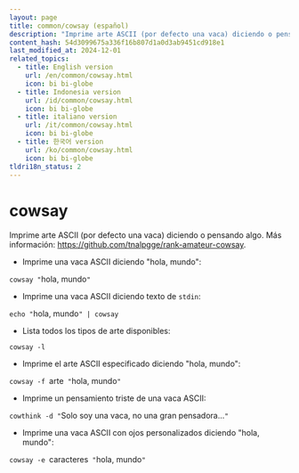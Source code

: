 ```yaml
---
layout: page
title: common/cowsay (español)
description: "Imprime arte ASCII (por defecto una vaca) diciendo o pensando algo."
content_hash: 54d3099675a336f16b807d1a0d3ab9451cd918e1
last_modified_at: 2024-12-01
related_topics:
  - title: English version
    url: /en/common/cowsay.html
    icon: bi bi-globe
  - title: Indonesia version
    url: /id/common/cowsay.html
    icon: bi bi-globe
  - title: italiano version
    url: /it/common/cowsay.html
    icon: bi bi-globe
  - title: 한국어 version
    url: /ko/common/cowsay.html
    icon: bi bi-globe
tldri18n_status: 2
---
```

# cowsay

Imprime arte ASCII (por defecto una vaca) diciendo o pensando algo.
Más información: <https://github.com/tnalpgge/rank-amateur-cowsay>.

- Imprime una vaca ASCII diciendo "hola, mundo":

`cowsay "`<span class="tldr-var badge badge-pill bg-dark-lm bg-white-dm text-white-lm text-dark-dm font-weight-bold">hola, mundo</span>`"`

- Imprime una vaca ASCII diciendo texto de `stdin`:

`echo "`<span class="tldr-var badge badge-pill bg-dark-lm bg-white-dm text-white-lm text-dark-dm font-weight-bold">hola, mundo</span>`" | cowsay`

- Lista todos los tipos de arte disponibles:

`cowsay -l`

- Imprime el arte ASCII especificado diciendo "hola, mundo":

`cowsay -f `<span class="tldr-var badge badge-pill bg-dark-lm bg-white-dm text-white-lm text-dark-dm font-weight-bold">arte</span>` "`<span class="tldr-var badge badge-pill bg-dark-lm bg-white-dm text-white-lm text-dark-dm font-weight-bold">hola, mundo</span>`"`

- Imprime un pensamiento triste de una vaca ASCII:

`cowthink -d "`<span class="tldr-var badge badge-pill bg-dark-lm bg-white-dm text-white-lm text-dark-dm font-weight-bold">Solo soy una vaca, no una gran pensadora...</span>`"`

- Imprime una vaca ASCII con ojos personalizados diciendo "hola, mundo":

`cowsay -e `<span class="tldr-var badge badge-pill bg-dark-lm bg-white-dm text-white-lm text-dark-dm font-weight-bold">caracteres</span>` "`<span class="tldr-var badge badge-pill bg-dark-lm bg-white-dm text-white-lm text-dark-dm font-weight-bold">hola, mundo</span>`"`
